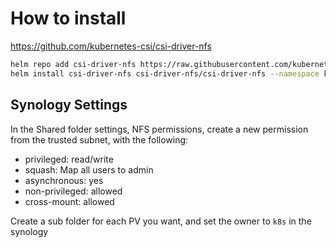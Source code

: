 # How to install

https://github.com/kubernetes-csi/csi-driver-nfs

``` bash
helm repo add csi-driver-nfs https://raw.githubusercontent.com/kubernetes-csi/csi-driver-nfs/master/charts
helm install csi-driver-nfs csi-driver-nfs/csi-driver-nfs --namespace kube-system --version v4.2.0
```

## Synology Settings

In the Shared folder settings, NFS permissions, create a new permission from the trusted subnet, with the following:
- privileged: read/write
- squash: Map all users to admin
- asynchronous: yes
- non-privileged: allowed
- cross-mount: allowed

Create a sub folder for each PV you want, and set the owner to `k8s` in the synology
